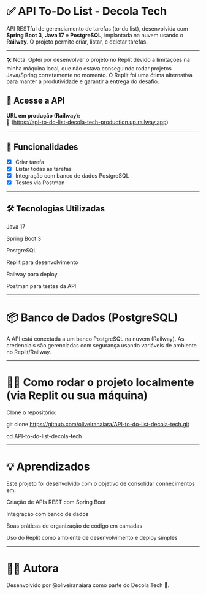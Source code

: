 # ✅ API To-Do List - Decola Tech

API RESTful de gerenciamento de tarefas (to-do list), desenvolvida com **Spring Boot 3**, **Java 17** e **PostgreSQL**, implantada na nuvem usando o **Railway**. O projeto permite criar, listar, e deletar tarefas.

---
🛠️ Nota: Optei por desenvolver o projeto no Replit devido a limitações na minha máquina local, que não estava conseguindo rodar projetos Java/Spring corretamente no momento. O Replit foi uma ótima alternativa para manter a produtividade e garantir a entrega do desafio.


## 🚀 Acesse a API

**URL em produção (Railway):**  
🔗 (https://api-to-do-list-decola-tech-production.up.railway.app)

---

## 📌 Funcionalidades

- [x] Criar tarefa
- [x] Listar todas as tarefas
- [x] Integração com banco de dados PostgreSQL
- [x] Testes via Postman

---

 ## 🛠️ Tecnologias Utilizadas
Java 17

Spring Boot 3

PostgreSQL

Replit para desenvolvimento

Railway para deploy

Postman para testes da API

----

# 📦 Banco de Dados (PostgreSQL)
A API está conectada a um banco PostgreSQL na nuvem (Railway). As credenciais são gerenciadas com segurança usando variáveis de ambiente no Replit/Railway.

----

# 🧑‍💻 Como rodar o projeto localmente (via Replit ou sua máquina)
Clone o repositório:

git clone https://github.com/oliveiranaiara/API-to-do-list-decola-tech.git

cd API-to-do-list-decola-tech

-------

# 💡 Aprendizados
Este projeto foi desenvolvido com o objetivo de consolidar conhecimentos em:

Criação de APIs REST com Spring Boot

Integração com banco de dados 

Boas práticas de organização de código em camadas

Uso do Replit como ambiente de desenvolvimento e deploy simples

-----
# 🙋‍♀️ Autora
Desenvolvido por @oliveiranaiara como parte do Decola Tech 🚀.
